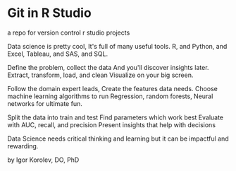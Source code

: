 # Git in R Studio
a repo for version control r studio projects

Data science is pretty cool,
It's full of many useful tools.
R, and Python, and Excel,
Tableau, and SAS, and SQL.

Define the problem, collect the data
And you'll discover insights later.
Extract, transform, load, and clean
Visualize on your big screen.

Follow the domain expert leads,
Create the features data needs.
Choose machine learning algorithms to run
Regression, random forests,
Neural networks for ultimate fun.

Split the data into train and test
Find parameters which work best
Evaluate with AUC, recall, and precision
Present insights that help with decisions

Data Science needs critical thinking and learning
but it can be impactful and rewarding.

by Igor Korolev, DO, PhD
